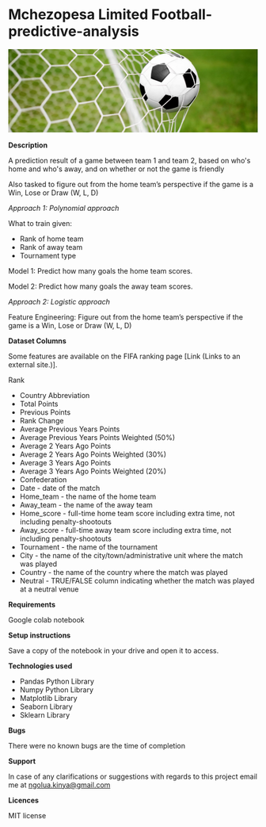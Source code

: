 # Mchezopesa Limited Football-predictive-analysis

![GitHub Logo](football.jpeg)

**Description**

A prediction result of a game between team 1 and team 2, based on who's home and who's away, and on whether or not the game is friendly

Also tasked to figure out from the home team’s perspective if the game is a Win, Lose or Draw (W, L, D)

*Approach 1: Polynomial approach*

What to train given:

* Rank of home team
* Rank of away team
* Tournament type

Model 1: Predict how many goals the home team scores.

Model 2: Predict how many goals the away team scores.

*Approach 2: Logistic approach*

Feature Engineering: Figure out from the home team’s perspective if the game is a Win, Lose or Draw (W, L, D)

**Dataset Columns**

Some features are available on the FIFA ranking page [Link (Links to an external site.)].

Rank
* Country Abbreviation
* Total Points
* Previous Points
* Rank Change
* Average Previous Years Points
* Average Previous Years Points Weighted (50%)
* Average 2 Years Ago Points
* Average 2 Years Ago Points Weighted (30%)
* Average 3 Years Ago Points
* Average 3 Years Ago Points Weighted (20%)
* Confederation
* Date - date of the match
* Home_team - the name of the home team
* Away_team - the name of the away team
* Home_score - full-time home team score including extra time, not including penalty-shootouts
* Away_score - full-time away team score including extra time, not including penalty-shootouts
* Tournament - the name of the tournament
* City - the name of the city/town/administrative unit where the match was played
* Country - the name of the country where the match was played
* Neutral - TRUE/FALSE column indicating whether the match was played at a neutral venue


**Requirements**

Google colab notebook

**Setup instructions**

Save a copy of the notebook in your drive and open it to access.

**Technologies used**

* Pandas Python Library
* Numpy Python Library
* Matplotlib Library
* Seaborn Library
* Sklearn Library

**Bugs**

There were no known bugs are the time of completion

**Support**

In case of any clarifications or suggestions with regards to this project email me at ngolua.kinya@gmail.com

**Licences**

MIT license
